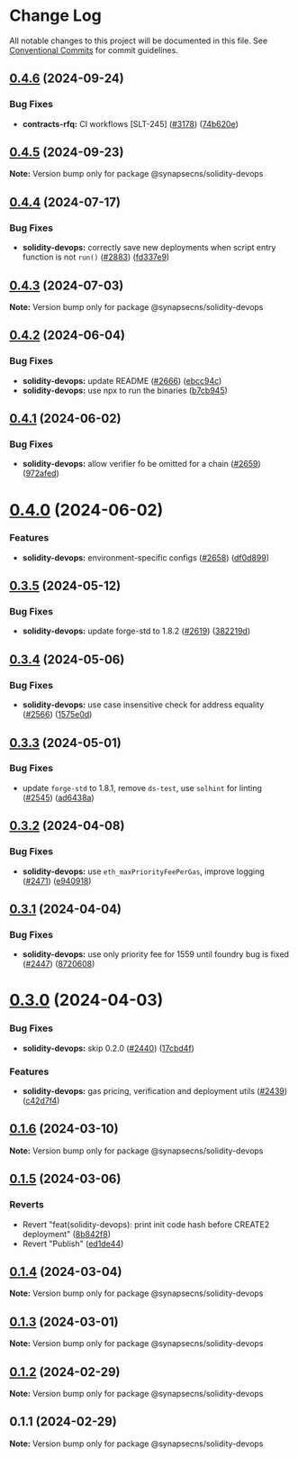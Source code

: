 # Change Log

All notable changes to this project will be documented in this file.
See [Conventional Commits](https://conventionalcommits.org) for commit guidelines.

## [0.4.6](https://github.com/synapsecns/sanguine/compare/@synapsecns/solidity-devops@0.4.5...@synapsecns/solidity-devops@0.4.6) (2024-09-24)


### Bug Fixes

* **contracts-rfq:** CI workflows [SLT-245] ([#3178](https://github.com/synapsecns/sanguine/issues/3178)) ([74b620e](https://github.com/synapsecns/sanguine/commit/74b620e4c928be8d0dbb422708376d167db7848d))





## [0.4.5](https://github.com/synapsecns/sanguine/compare/@synapsecns/solidity-devops@0.4.4...@synapsecns/solidity-devops@0.4.5) (2024-09-23)

**Note:** Version bump only for package @synapsecns/solidity-devops





## [0.4.4](https://github.com/synapsecns/sanguine/compare/@synapsecns/solidity-devops@0.4.3...@synapsecns/solidity-devops@0.4.4) (2024-07-17)


### Bug Fixes

* **solidity-devops:** correctly save new deployments when script entry function is not `run()` ([#2883](https://github.com/synapsecns/sanguine/issues/2883)) ([fd337e9](https://github.com/synapsecns/sanguine/commit/fd337e9f90e4bb721679361d076548d292f1f162))





## [0.4.3](https://github.com/synapsecns/sanguine/compare/@synapsecns/solidity-devops@0.4.2...@synapsecns/solidity-devops@0.4.3) (2024-07-03)

**Note:** Version bump only for package @synapsecns/solidity-devops





## [0.4.2](https://github.com/synapsecns/sanguine/compare/@synapsecns/solidity-devops@0.4.1...@synapsecns/solidity-devops@0.4.2) (2024-06-04)


### Bug Fixes

* **solidity-devops:** update README ([#2666](https://github.com/synapsecns/sanguine/issues/2666)) ([ebcc94c](https://github.com/synapsecns/sanguine/commit/ebcc94c6d98a0ac302c9e41f0247c95d6fe93a37))
* **solidity-devops:** use npx to run the binaries ([b7cb945](https://github.com/synapsecns/sanguine/commit/b7cb945b793b88789d4220a75b15dcc311afa104))





## [0.4.1](https://github.com/synapsecns/sanguine/compare/@synapsecns/solidity-devops@0.4.0...@synapsecns/solidity-devops@0.4.1) (2024-06-02)


### Bug Fixes

* **solidity-devops:** allow verifier fo be omitted for a chain ([#2659](https://github.com/synapsecns/sanguine/issues/2659)) ([972afed](https://github.com/synapsecns/sanguine/commit/972afeda19e45ae54f868f45f95eb058ea30482c))





# [0.4.0](https://github.com/synapsecns/sanguine/compare/@synapsecns/solidity-devops@0.3.5...@synapsecns/solidity-devops@0.4.0) (2024-06-02)


### Features

* **solidity-devops:** environment-specific configs ([#2658](https://github.com/synapsecns/sanguine/issues/2658)) ([df0d899](https://github.com/synapsecns/sanguine/commit/df0d899cf02d8741443c1910d94d8bb4adb8f12c))





## [0.3.5](https://github.com/synapsecns/sanguine/compare/@synapsecns/solidity-devops@0.3.4...@synapsecns/solidity-devops@0.3.5) (2024-05-12)


### Bug Fixes

* **solidity-devops:** update forge-std to 1.8.2 ([#2619](https://github.com/synapsecns/sanguine/issues/2619)) ([382219d](https://github.com/synapsecns/sanguine/commit/382219d450376650a7787d6daa15c171b0610f19))





## [0.3.4](https://github.com/synapsecns/sanguine/compare/@synapsecns/solidity-devops@0.3.3...@synapsecns/solidity-devops@0.3.4) (2024-05-06)


### Bug Fixes

* **solidity-devops:** use case insensitive check for address equality ([#2566](https://github.com/synapsecns/sanguine/issues/2566)) ([1575e0d](https://github.com/synapsecns/sanguine/commit/1575e0de4654b9ca69456de8135dec87cd589289))





## [0.3.3](https://github.com/synapsecns/sanguine/compare/@synapsecns/solidity-devops@0.3.2...@synapsecns/solidity-devops@0.3.3) (2024-05-01)


### Bug Fixes

* update `forge-std` to 1.8.1, remove `ds-test`, use `solhint` for linting ([#2545](https://github.com/synapsecns/sanguine/issues/2545)) ([ad6438a](https://github.com/synapsecns/sanguine/commit/ad6438ad1f7c24915122d3524fa3dd9f3b9a0b2a))





## [0.3.2](https://github.com/synapsecns/sanguine/compare/@synapsecns/solidity-devops@0.3.1...@synapsecns/solidity-devops@0.3.2) (2024-04-08)


### Bug Fixes

* **solidity-devops:** use `eth_maxPriorityFeePerGas`, improve logging ([#2471](https://github.com/synapsecns/sanguine/issues/2471)) ([e940918](https://github.com/synapsecns/sanguine/commit/e9409181f99cd000dea927420fe43c189b8bb2b1))





## [0.3.1](https://github.com/synapsecns/sanguine/compare/@synapsecns/solidity-devops@0.3.0...@synapsecns/solidity-devops@0.3.1) (2024-04-04)


### Bug Fixes

* **solidity-devops:** use only priority fee for 1559 until foundry bug is fixed ([#2447](https://github.com/synapsecns/sanguine/issues/2447)) ([8720608](https://github.com/synapsecns/sanguine/commit/8720608dcb216042fc10d80b95b9e55eaed29c4e))





# [0.3.0](https://github.com/synapsecns/sanguine/compare/@synapsecns/solidity-devops@0.1.6...@synapsecns/solidity-devops@0.3.0) (2024-04-03)


### Bug Fixes

* **solidity-devops:** skip 0.2.0 ([#2440](https://github.com/synapsecns/sanguine/issues/2440)) ([17cbd4f](https://github.com/synapsecns/sanguine/commit/17cbd4f820da545619b367a11747a0e1458ebda3))


### Features

* **solidity-devops:** gas pricing, verification and deployment utils ([#2439](https://github.com/synapsecns/sanguine/issues/2439)) ([c42d7f4](https://github.com/synapsecns/sanguine/commit/c42d7f4db96ee453b9f19ca421564d16f07dd3fb))





## [0.1.6](https://github.com/synapsecns/sanguine/compare/@synapsecns/solidity-devops@0.1.5...@synapsecns/solidity-devops@0.1.6) (2024-03-10)

**Note:** Version bump only for package @synapsecns/solidity-devops





## [0.1.5](https://github.com/synapsecns/sanguine/compare/@synapsecns/solidity-devops@0.2.0...@synapsecns/solidity-devops@0.1.5) (2024-03-06)


### Reverts

* Revert "feat(solidity-devops): print init code hash before CREATE2 deployment" ([8b842f8](https://github.com/synapsecns/sanguine/commit/8b842f8fbdc036d647a9fc4eb668b01d9d03aa6b))
* Revert "Publish" ([ed1de44](https://github.com/synapsecns/sanguine/commit/ed1de4437ae4426c929b514b06116ea624311465))





## [0.1.4](https://github.com/synapsecns/sanguine/compare/@synapsecns/solidity-devops@0.1.3...@synapsecns/solidity-devops@0.1.4) (2024-03-04)

**Note:** Version bump only for package @synapsecns/solidity-devops





## [0.1.3](https://github.com/synapsecns/sanguine/compare/@synapsecns/solidity-devops@0.1.2...@synapsecns/solidity-devops@0.1.3) (2024-03-01)

**Note:** Version bump only for package @synapsecns/solidity-devops





## [0.1.2](https://github.com/synapsecns/sanguine/compare/@synapsecns/solidity-devops@0.1.1...@synapsecns/solidity-devops@0.1.2) (2024-02-29)

**Note:** Version bump only for package @synapsecns/solidity-devops





## 0.1.1 (2024-02-29)

**Note:** Version bump only for package @synapsecns/solidity-devops
